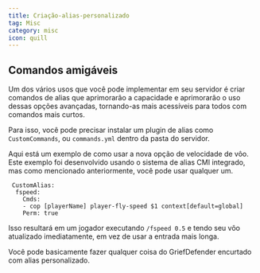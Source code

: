 ```yaml
---
title: Criação-alias-personalizado
tag: Misc
category: misc
icon: quill
---
```


## Comandos amigáveis

Um dos vários usos que você pode implementar em seu servidor é criar comandos de alias que aprimorarão a capacidade e aprimorarão o uso dessas opções avançadas, tornando-as mais acessíveis para todos com comandos mais curtos.

Para isso, você pode precisar instalar um plugin de alias como `CustomCommands`, ou `commands.yml` dentro da pasta do servidor.

Aqui está um exemplo de como usar a nova opção de velocidade de vôo. Este exemplo foi desenvolvido usando o sistema de alias CMI integrado, mas como mencionado anteriormente, você pode usar qualquer um.

```
 CustomAlias:
  fspeed:
    Cmds:
    - cop [playerName] player-fly-speed $1 context[default=global]
    Perm: true
```
Isso resultará em um jogador executando `/fspeed 0.5` e tendo seu vôo atualizado imediatamente, em vez de usar a entrada mais longa.

Você pode basicamente fazer qualquer coisa do GriefDefender encurtado com alias personalizado.